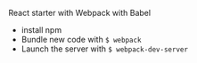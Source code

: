 React starter with Webpack with Babel

- install npm
- Bundle new code with `$ webpack`
- Launch the server with `$ webpack-dev-server`